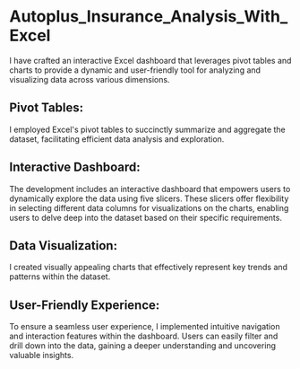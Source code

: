 # Autoplus_Insurance_Analysis_With_Excel

I have crafted an interactive Excel dashboard that leverages pivot tables and charts to provide a dynamic and user-friendly tool for analyzing and visualizing data across various dimensions.

## Pivot Tables:
I employed Excel's pivot tables to succinctly summarize and aggregate the dataset, facilitating efficient data analysis and exploration.

## Interactive Dashboard:
The development includes an interactive dashboard that empowers users to dynamically explore the data using five slicers. These slicers offer flexibility in selecting different data columns for visualizations on the charts, enabling users to delve deep into the dataset based on their specific requirements.

## Data Visualization:
I created visually appealing charts that effectively represent key trends and patterns within the dataset.

## User-Friendly Experience:
To ensure a seamless user experience, I implemented intuitive navigation and interaction features within the dashboard. Users can easily filter and drill down into the data, gaining a deeper understanding and uncovering valuable insights.
